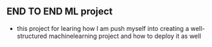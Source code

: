 ## END TO END ML project
-  this project for learing how I am push myself into creating a well-structured machinelearning project and how to deploy it as well 